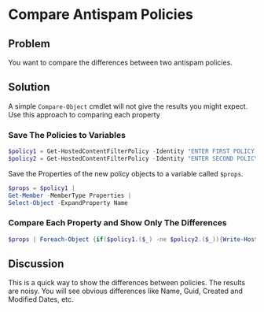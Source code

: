 # Compare Antispam Policies

## Problem

You want to compare the differences between two antispam policies.

## Solution

A simple `Compare-Object` cmdlet will not give the results you might expect.
Use this approach to comparing each property

### Save The Policies to Variables

```powershell
$policy1 = Get-HostedContentFilterPolicy -Identity "ENTER FIRST POLICY NAME HERE"
$policy2 = Get-HostedContentFilterPolicy -Identity "ENTER SECOND POLICY NAME HERE"
```

Save the Properties of the new policy objects to a variable called `$props`.

```powershell
$props = $policy1 | 
Get-Member -MemberType Properties |
Select-Object -ExpandProperty Name
```

### Compare Each Property and Show Only The Differences

```powershell
$props | Foreach-Object {if($policy1.($_) -ne $policy2.($_)){Write-Host $_ ": " $policy1.($_) "<>" $policy2.($_)}}
```

## Discussion

This is a quick way to show the differences between policies.
The results are noisy.
You will see obvious differences like Name, Guid, Created and Modified Dates, etc.


